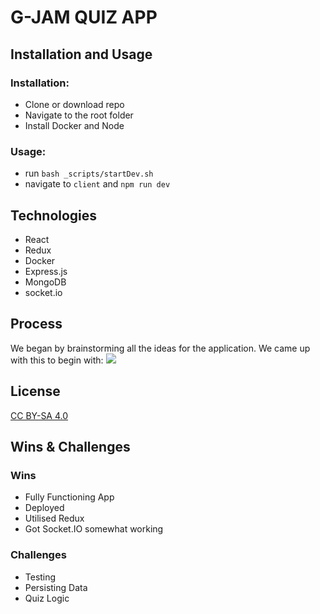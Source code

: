 # G-JAM QUIZ APP

## Installation and Usage

### Installation:

- Clone or download repo
- Navigate to the root folder
- Install Docker and Node

### Usage:

- run `bash _scripts/startDev.sh`
- navigate to `client` and `npm run dev`

## Technologies
* React
* Redux
* Docker
* Express.js
* MongoDB
* socket.io


## Process
We began by brainstorming all the ideas for the application. We came up with this to begin with:
![](https://i.imgur.com/QHllheM.png)



## License
[CC BY-SA 4.0](https://creativecommons.org/licenses/by-sa/4.0/)

## Wins & Challenges
### Wins

- Fully Functioning App
- Deployed
- Utilised Redux
- Got Socket.IO somewhat working
### Challenges

- Testing
- Persisting Data
- Quiz Logic



